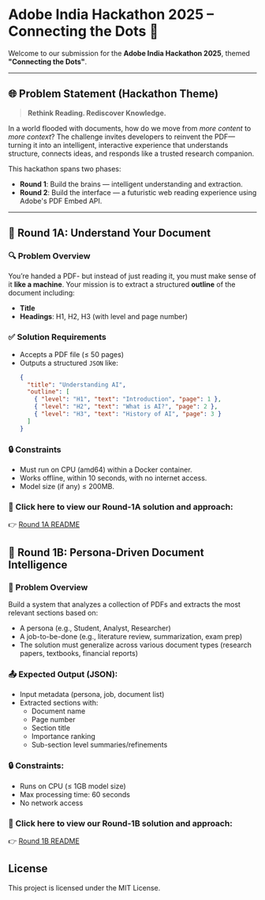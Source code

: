 # Adobe India Hackathon 2025 – Connecting the Dots 🚀

Welcome to our submission for the **Adobe India Hackathon 2025**, themed **"Connecting the Dots"**.

---

## 🌐 Problem Statement (Hackathon Theme)

> **Rethink Reading. Rediscover Knowledge.**

In a world flooded with documents, how do we move from *more content* to *more context*? The challenge invites developers to reinvent the PDF—turning it into an intelligent, interactive experience that understands structure, connects ideas, and responds like a trusted research companion.

This hackathon spans two phases:
- **Round 1**: Build the brains — intelligent understanding and extraction.
- **Round 2**: Build the interface — a futuristic web reading experience using Adobe's PDF Embed API.

---

## 🧠 Round 1A: Understand Your Document

### 🔍 Problem Overview

You’re handed a PDF- but instead of just reading it, you must make sense of it **like a machine**. Your mission is to extract a structured **outline** of the document including:

- **Title**
- **Headings**: H1, H2, H3 (with level and page number)

### ✅ Solution Requirements

- Accepts a PDF file (≤ 50 pages)
- Outputs a structured `JSON` like:
  ```json
  {
    "title": "Understanding AI",
    "outline": [
      { "level": "H1", "text": "Introduction", "page": 1 },
      { "level": "H2", "text": "What is AI?", "page": 2 },
      { "level": "H3", "text": "History of AI", "page": 3 }
    ]
  }

### 🔒 Constraints
- Must run on CPU (amd64) within a Docker container.
- Works offline, within 10 seconds, with no internet access.
- Model size (if any) ≤ 200MB.

### 📎 Click here to view our Round-1A solution and approach:
👉 [Round 1A README](https://github.com/Zelkanor/Adobe-Hackathon-2025/blob/main/Round-1A/README.md)


## 👤 Round 1B: Persona-Driven Document Intelligence

### 🎯 Problem Overview

Build a system that analyzes a collection of PDFs and extracts the most relevant sections based on:
- A persona (e.g., Student, Analyst, Researcher)
- A job-to-be-done (e.g., literature review, summarization, exam prep)
- The solution must generalize across various document types (research papers, textbooks, financial reports)

### 📤 Expected Output (JSON):
- Input metadata (persona, job, document list)
- Extracted sections with:
    - Document name
    - Page number
    - Section title
    - Importance ranking
    - Sub-section level summaries/refinements

### 🔒 Constraints:
- Runs on CPU (≤ 1GB model size)
- Max processing time: 60 seconds
- No network access

### 📎 Click here to view our Round-1B solution and approach:
👉 [Round 1B README](https://github.com/Zelkanor/Adobe-Hackathon-2025/Round-1B/README.md)

## License
This project is licensed under the MIT License.
